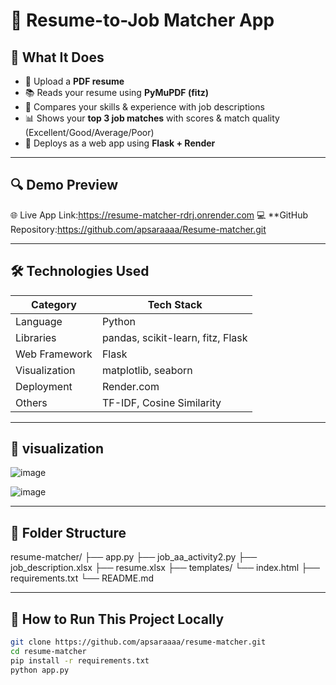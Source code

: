 # 🌟 Resume-to-Job Matcher App 

## 🧠 What It Does

- 🧾 Upload a **PDF resume**
- 📚 Reads your resume using **PyMuPDF (fitz)**
- 🧠 Compares your skills & experience with job descriptions
- 📊 Shows your **top 3 job matches** with scores & match quality (Excellent/Good/Average/Poor)
- 🎯 Deploys as a web app using **Flask + Render**

---

## 🔍 Demo Preview

🌐 Live App Link:https://resume-matcher-rdrj.onrender.com
💻 **GitHub Repository:https://github.com/apsaraaaa/Resume-matcher.git

---

## 🛠️ Technologies Used

| Category        | Tech Stack                       |
|----------------|----------------------------------|
| Language        | Python                           |
| Libraries       | pandas, scikit-learn, fitz, Flask |
| Web Framework   | Flask                            |
| Visualization   | matplotlib, seaborn              |
| Deployment      | Render.com                       |
| Others          | TF-IDF, Cosine Similarity        |

---

## 📸 visualization
![image](https://github.com/user-attachments/assets/3e795d6a-7a42-4c5a-b976-0add6a84c83d)

![image](https://github.com/user-attachments/assets/317f7eda-9330-4cf3-a57a-0b2d78bd86ad)

---

## 📂 Folder Structure

resume-matcher/
├── app.py
├── job_aa_activity2.py
├── job_description.xlsx
├── resume.xlsx 
├── templates/
          └── index.html 
├── requirements.txt
          └── README.md


---

## 🚀 How to Run This Project Locally

```bash
git clone https://github.com/apsaraaaa/resume-matcher.git
cd resume-matcher
pip install -r requirements.txt
python app.py
